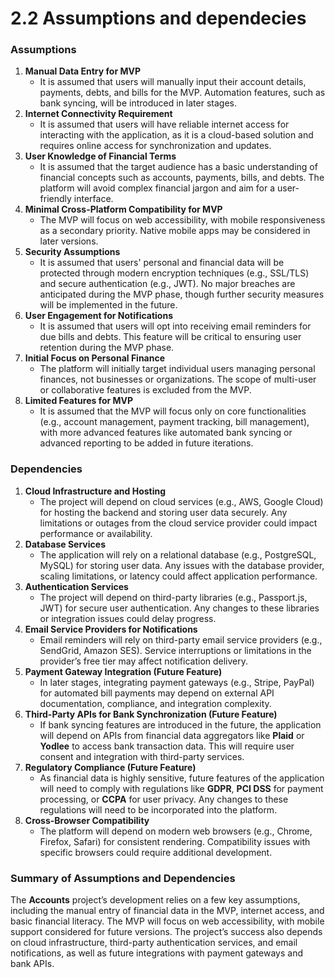 # 2.2 Assumptions and dependecies

### **Assumptions**

1. **Manual Data Entry for MVP**
    - It is assumed that users will manually input their account details, payments, debts, and bills for the MVP. Automation features, such as bank syncing, will be introduced in later stages.
2. **Internet Connectivity Requirement**
    - It is assumed that users will have reliable internet access for interacting with the application, as it is a cloud-based solution and requires online access for synchronization and updates.
3. **User Knowledge of Financial Terms**
    - It is assumed that the target audience has a basic understanding of financial concepts such as accounts, payments, bills, and debts. The platform will avoid complex financial jargon and aim for a user-friendly interface.
4. **Minimal Cross-Platform Compatibility for MVP**
    - The MVP will focus on web accessibility, with mobile responsiveness as a secondary priority. Native mobile apps may be considered in later versions.
5. **Security Assumptions**
    - It is assumed that users' personal and financial data will be protected through modern encryption techniques (e.g., SSL/TLS) and secure authentication (e.g., JWT). No major breaches are anticipated during the MVP phase, though further security measures will be implemented in the future.
6. **User Engagement for Notifications**
    - It is assumed that users will opt into receiving email reminders for due bills and debts. This feature will be critical to ensuring user retention during the MVP phase.
7. **Initial Focus on Personal Finance**
    - The platform will initially target individual users managing personal finances, not businesses or organizations. The scope of multi-user or collaborative features is excluded from the MVP.
8. **Limited Features for MVP**
    - It is assumed that the MVP will focus only on core functionalities (e.g., account management, payment tracking, bill management), with more advanced features like automated bank syncing or advanced reporting to be added in future iterations.

### **Dependencies**

1. **Cloud Infrastructure and Hosting**
    - The project will depend on cloud services (e.g., AWS, Google Cloud) for hosting the backend and storing user data securely. Any limitations or outages from the cloud service provider could impact performance or availability.
2. **Database Services**
    - The application will rely on a relational database (e.g., PostgreSQL, MySQL) for storing user data. Any issues with the database provider, scaling limitations, or latency could affect application performance.
3. **Authentication Services**
    - The project will depend on third-party libraries (e.g., Passport.js, JWT) for secure user authentication. Any changes to these libraries or integration issues could delay progress.
4. **Email Service Providers for Notifications**
    - Email reminders will rely on third-party email service providers (e.g., SendGrid, Amazon SES). Service interruptions or limitations in the provider’s free tier may affect notification delivery.
5. **Payment Gateway Integration (Future Feature)**
    - In later stages, integrating payment gateways (e.g., Stripe, PayPal) for automated bill payments may depend on external API documentation, compliance, and integration complexity.
6. **Third-Party APIs for Bank Synchronization (Future Feature)**
    - If bank syncing features are introduced in the future, the application will depend on APIs from financial data aggregators like **Plaid** or **Yodlee** to access bank transaction data. This will require user consent and integration with third-party services.
7. **Regulatory Compliance (Future Feature)**
    - As financial data is highly sensitive, future features of the application will need to comply with regulations like **GDPR**, **PCI DSS** for payment processing, or **CCPA** for user privacy. Any changes to these regulations will need to be incorporated into the platform.
8. **Cross-Browser Compatibility**
    - The platform will depend on modern web browsers (e.g., Chrome, Firefox, Safari) for consistent rendering. Compatibility issues with specific browsers could require additional development.

### **Summary of Assumptions and Dependencies**

The **Accounts** project’s development relies on a few key assumptions, including the manual entry of financial data in the MVP, internet access, and basic financial literacy. The MVP will focus on web accessibility, with mobile support considered for future versions. The project’s success also depends on cloud infrastructure, third-party authentication services, and email notifications, as well as future integrations with payment gateways and bank APIs.